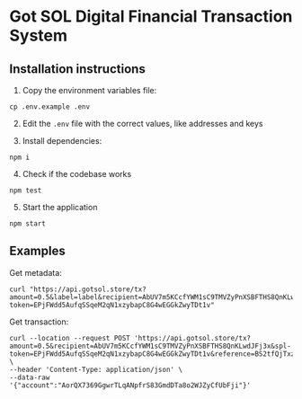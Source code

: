 # Got SOL Digital Financial Transaction System

## Installation instructions

1. Copy the environment variables file:
```shell
cp .env.example .env
```

2. Edit the `.env` file with the correct values, like addresses and keys

3. Install dependencies:
```shell
npm i
```

4. Check if the codebase works
```shell
npm test
```

5. Start the application
```shell
npm start
```

## Examples

Get metadata:

```shell
curl "https://api.gotsol.store/tx?amount=0.5&label=label&recipient=AbUV7m5KCcfYWM1sC9TMVZyPnXSBFTHS8QnKLwdJFj3x&spl-token=EPjFWdd5AufqSSqeM2qN1xzybapC8G4wEGGkZwyTDt1v"
```

Get transaction:

```shell
curl --location --request POST 'https://api.gotsol.store/tx?amount=0.5&recipient=AbUV7m5KCcfYWM1sC9TMVZyPnXSBFTHS8QnKLwdJFj3x&spl-token=EPjFWdd5AufqSSqeM2qN1xzybapC8G4wEGGkZwyTDt1v&reference=BS2tfQjTxzCyDEf4oJVLqMGvqGTRbKbW3UYFtspnPZGi' \
--header 'Content-Type: application/json' \
--data-raw '{"account":"AorQX7369GgwrTLqANpfrS83GmdDTa8o2WJZyCfUbFji"}'
```
